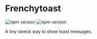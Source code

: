 # Frenchytoast 

![npm version](https://img.shields.io/badge/version-v1.0.0-%2317a0ff)
![npm version](https://img.shields.io/badge/status-in%20progress-%23ff9217)

A tiny sleeck way to show toast messages. 
